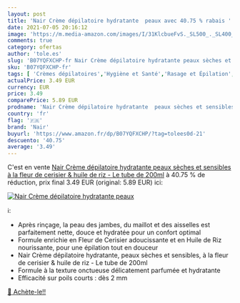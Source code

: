 ```yaml
---
layout: post
title: 'Nair Crème dépilatoire hydratante  peaux avec 40.75 % rabais '
date: 2021-07-05 20:16:12
image: 'https://m.media-amazon.com/images/I/31KlcbueFvS._SL500_._SL400_.jpg'
comments: true
category: ofertas
author: 'tole.es'
slug: 'B07YQFXCHP-fr Nair Crème dépilatoire hydratante peaux sèches et...'
sku: 'B07YQFXCHP-fr'
tags: [ 'Crèmes dépilatoires','Hygiène et Santé','Rasage et Épilation','nair','Épilation', ]
actualPrice: 3.49 EUR
currency: EUR
price: 3.49
comparePrice: 5.89 EUR
prodname: 'Nair Crème dépilatoire hydratante  peaux sèches et sensibles  à la fleur de cerisier & huile de riz - Le tube de 200ml'
country: 'fr'
flag: '🇫🇷'
brand: 'Nair'
buyurl: 'https://www.amazon.fr/dp/B07YQFXCHP/?tag=tolees0d-21'
descuento: '40.75'
average: '3.49'
---
```


C'est en vente [Nair Crème dépilatoire hydratante  peaux sèches et sensibles  à la fleur de cerisier & huile de riz - Le tube de 200ml](https://www.amazon.fr/dp/B07YQFXCHP/?tag=tolees0d-21)  à  40.75 % de réduction, prix final  3.49 EUR (original: 5.89 EUR) ici:

[![Nair Crème dépilatoire hydratante  peaux](https://m.media-amazon.com/images/I/31KlcbueFvS._SL500_._SL400_.jpg)](https://www.amazon.fr/dp/B07YQFXCHP/?tag=tolees0d-21)

ℹ️:

- Après rinçage, la peau des jambes, du maillot et des aisselles est parfaitement nette, douce et hydratée pour un confort optimal
- Formule enrichie en Fleur de Cerisier adoucissante et en Huile de Riz nourissante, pour une épilation tout en douceur
- Nair Crème dépilatoire hydratante, peaux sèches et sensibles, à la fleur de cerisier & huile de riz - Le tube de 200ml
- Formule à la texture onctueuse délicatement parfumée et hydratante
- Efficacité sur poils courts : dès 2 mm

[🛒 Achète-le!!](https://www.amazon.fr/dp/B07YQFXCHP/?tag=tolees0d-21)

